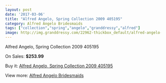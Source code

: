 ```yaml
---
layout: post
date: '2017-03-06'
title: "Alfred Angelo, Spring Collection 2009 405195"
category: Alfred Angelo Bridesmaids
tags: ["collection","spring","angelo","granddressy","alfred"]
image: http://img.granddressy.com/22962-thickbox_default/alfred-angelo-spring-collection-2009-405195.jpg
---
```

Alfred Angelo, Spring Collection 2009 405195

On Sales: **$253.99**
<a href="https://www.granddressy.com/en/alfred-angelo-bridesmaids/21910-alfred-angelo-spring-collection-2009-405195.html"><amp-img layout="responsive" width="600" height="600" src="//img.granddressy.com/22962-thickbox_default/alfred-angelo-spring-collection-2009-405195.jpg" alt="Alfred Angelo, Spring Collection 2009 405195 0" /></a>

Buy it: [Alfred Angelo, Spring Collection 2009 405195](https://www.granddressy.com/en/alfred-angelo-bridesmaids/21910-alfred-angelo-spring-collection-2009-405195.html "Alfred Angelo, Spring Collection 2009 405195")

View more: [Alfred Angelo Bridesmaids](https://www.granddressy.com/en/468-alfred-angelo-bridesmaids "Alfred Angelo Bridesmaids")